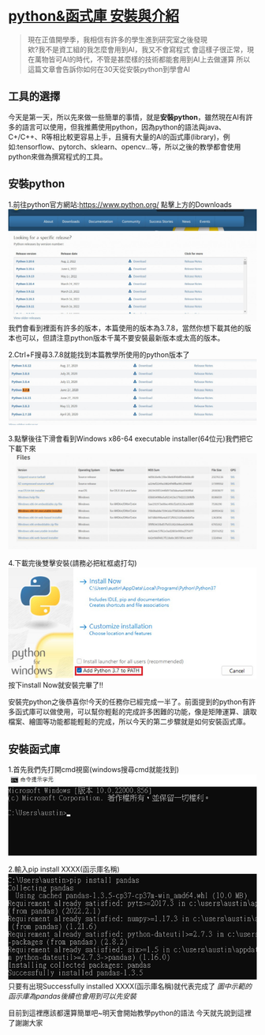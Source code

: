 # [python&函式庫 安裝與介紹](https://ithelp.ithome.com.tw/articles/10288056)

> 現在正值開學季，我相信有許多的學生進到研究室之後發現	
> 欸?我不是資工組的我怎麼會用到AI，我又不會寫程式
> 會這樣子很正常，現在萬物皆可AI的時代，不管是甚麼樣的技術都能套用到AI上去做運算
> 所以這篇文章會告訴你如何在30天從安裝python到學會AI

## 工具的選擇

今天是第一天，所以先來做一些簡單的事情，就是**安裝python**，雖然現在AI有許多的語言可以使用，但我推薦使用python，因為python的語法與java、C+/C++、R等相比較更容易上手，且擁有大量的AI的函式庫(library)，例如:tensorflow、pytorch、sklearn、opencv...等，所以之後的教學都會使用python來做為撰寫程式的工具。

## 安裝python

1.前往python官方網站:https://www.python.org/ 點擊上方的Downloads
![](images/20152236F2fonHsnvU.jpg)
![](images/201522368SOorIhE7p.jpg)
我們會看到裡面有許多的版本，本篇使用的版本為3.7.8，當然你想下載其他的版本也可以，但請注意python版本千萬不要安裝最新版本或太高的版本。

2.Ctrl+F搜尋3.7.8就能找到本篇教學所使用的python版本了
![](images/20152236F5dGZPLeGd.jpg)

3.點擊後往下滑會看到Windows x86-64 executable installer(64位元)我們把它下載下來
![](images/20152236JdHgaihkaw.jpg)

4.下載完後雙擊安裝(請務必把紅框處打勾)
![](images/201522366Hu8C3H1lq.jpg)
按下install Now就安裝完畢了!!

安裝完python之後恭喜你!今天的任務你已經完成一半了。前面提到的python有許多函式庫可以做使用，可以幫你輕鬆的完成許多困難的功能，像是矩陣運算、讀取檔案、繪圖等功能都能輕鬆的完成，所以今天的第二步驟就是如何安裝函式庫。

## 安裝函式庫

1.首先我們先打開cmd視窗(windows搜尋cmd就能找到)
![](images/20152236z5m4LwboHW.jpg)

2.輸入pip install XXXX(函示庫名稱)
![](images/20152236JgzBsYNFQQ.jpg)
只要有出現Successfully installed XXXX(函示庫名稱)就代表完成了
*圖中示範的函示庫為pandas後續也會用到可以先安裝*

目前到這裡應該都還算簡單吧~明天會開始教學python的語法
今天就先說到這裡了謝謝大家
